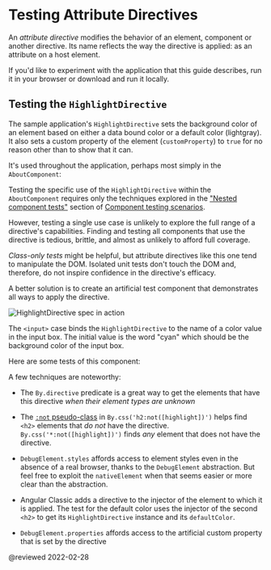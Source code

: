 <a id="attribute-directive"></a>

# Testing Attribute Directives

An *attribute directive* modifies the behavior of an element, component or another directive.
Its name reflects the way the directive is applied: as an attribute on a host element.

<div class="alert is-helpful">

If you'd like to experiment with the application that this guide describes, <live-example name="testing" noDownload>run it in your browser</live-example> or <live-example name="testing" downloadOnly>download and run it locally</live-example>.

</div>

## Testing the `HighlightDirective`

The sample application's `HighlightDirective` sets the background color of an element based on either a data bound color or a default color \(lightgray\).
It also sets a custom property of the element \(`customProperty`\) to `true` for no reason other than to show that it can.

<code-example header="app/shared/highlight.directive.ts" path="testing/src/app/shared/highlight.directive.ts"></code-example>

It's used throughout the application, perhaps most simply in the `AboutComponent`:

<code-example header="app/about/about.component.ts" path="testing/src/app/about/about.component.ts"></code-example>

Testing the specific use of the `HighlightDirective` within the `AboutComponent` requires only the techniques explored in the ["Nested component tests"](guide/testing-components-scenarios#nested-component-tests) section of [Component testing scenarios](guide/testing-components-scenarios).

<code-example header="app/about/about.component.spec.ts" path="testing/src/app/about/about.component.spec.ts" region="tests"></code-example>

However, testing a single use case is unlikely to explore the full range of a directive's capabilities.
Finding and testing all components that use the directive is tedious, brittle, and almost as unlikely to afford full coverage.

*Class-only tests* might be helpful, but attribute directives like this one tend to manipulate the DOM.
Isolated unit tests don't touch the DOM and, therefore, do not inspire confidence in the directive's efficacy.

A better solution is to create an artificial test component that demonstrates all ways to apply the directive.

<code-example header="app/shared/highlight.directive.spec.ts (TestComponent)" path="testing/src/app/shared/highlight.directive.spec.ts" region="test-component"></code-example>

<div class="lightbox">

<img alt="HighlightDirective spec in action" src="generated/images/guide/testing/highlight-directive-spec.png">

</div>

<div class="alert is-helpful">

The `<input>` case binds the `HighlightDirective` to the name of a color value in the input box.
The initial value is the word "cyan" which should be the background color of the input box.

</div>

Here are some tests of this component:

<code-example header="app/shared/highlight.directive.spec.ts (selected tests)" path="testing/src/app/shared/highlight.directive.spec.ts" region="selected-tests"></code-example>

A few techniques are noteworthy:

*   The `By.directive` predicate is a great way to get the elements that have this directive *when their element types are unknown*
*   The [`:not` pseudo-class](https://developer.mozilla.org/docs/Web/CSS/:not) in `By.css('h2:not([highlight])')` helps find `<h2>` elements that *do not* have the directive.
    `By.css('*:not([highlight])')` finds *any* element that does not have the directive.

*   `DebugElement.styles` affords access to element styles even in the absence of a real browser, thanks to the `DebugElement` abstraction.
    But feel free to exploit the `nativeElement` when that seems easier or more clear than the abstraction.

*   Angular Classic adds a directive to the injector of the element to which it is applied.
    The test for the default color uses the injector of the second `<h2>` to get its `HighlightDirective` instance and its `defaultColor`.

*   `DebugElement.properties` affords access to the artificial custom property that is set by the directive

<!-- links -->

<!-- external links -->

<!-- end links -->

@reviewed 2022-02-28

